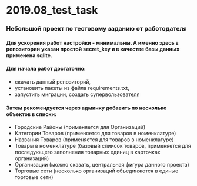 # 2019.08_test_task
### Небольшой проект по тестовому заданию от работодателя
#### Для ускорения работ настройки - минимальны. А именно здесь в репозитории указан простой secret_key и в качестве базы данных применена sqlite. 
#### Для начала работ достаточно:
 * скачать данный репозиторий, 
 * установить пакеты из файла requirements.txt, 
 * запустить миграции, создать супервользователя 
#### Затем рекомендуется через админку добавить по несколько объектов в списки:
* Городские Районы (применяется для Организаций)
* Категории Товаров (применяется для товаров в номенклатуре)
* Названия Товаров (применяется для товаров в номенклатуре)
* Товары в номенклатуре (базовый спиисок товаров, применяется для последующего заполнения товарных единиц в карточках организаций)
* Организации (можно сказать, центральная фигура данного проекта)
* Торговые сети (несколько организаций объединяются в единые торговые сети)
